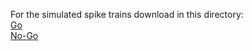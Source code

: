 For the simulated spike trains download in this directory: \
[Go](https://drive.google.com/file/d/1zEbI5gOKJH1D61zeT6Nkz_VnyfrtdTQD/view?usp=sharing) \
[No-Go](https://drive.google.com/file/d/1jPcLlS3hNgZoKKlXXuShkSghofauAMrh/view?usp=drive_link)
